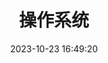 ---
pageComponent: 
  name: Catalogue
  data: 
    key: 计算机基础/20.操作系统
    imgUrl: /img/category/deep-learning.png
    description: 操作系统
title: 操作系统
permalink: /foundation/os/
date: 2023-10-23 16:49:20
---